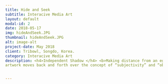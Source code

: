```yaml
---
title: Hide and Seek
subtitle: Interacive Media Art
layout: default
modal-id: 2
date: 2018-05-17
img: hideAndSeek.JPG
thumbnail: hideAndSeek.JPG
alt: image-alt
project-date: May 2018
client: Tribowl, Songdo, Korea.
category: Interacive Media Art
description: <h4>Independent Shadow </h4> <b>Making distance from an ego </b><br> <p>When a viewer stands in front of the artwork, the shadow of the viewer is projected on a wall. The shadow does not imitate the behavior of the viewer but moves by itself. The viewer experience the sense of difference by the shadow’s autonomous act, deconstructing the fact that shadow reflects the silhouette of an object. </p>  <img src="img/portfolio/hide2.jpg" class="img-responsive img-centered" alt=""><br> <p>What if you lift right hand, but the shadow of yourself lifts a left hand? In a scene of 《Peter Pan》, Wendy sews the shadow of Peter pan because it moves by itself. Even Wendy and Peter pan could meet each other because the shadow of Peter pan ran into Wendy’s room. The story depicts that the shadow has independence and autonomous.</p> <br> <p>By breaking the rule of a “shadow” that usually imitates the behavior of an object, the
artwork moves back and forth over the concept of “subjectivity” and “objectivity.” The anxiety of what if a shadow run away from me started from the imagination that the shadow would have the place that it wants to go. Worrying if I am restricting shadow’s behavior because I looked shadow as an independent object. The artwork leads the viewer to imagine that shadow moves by itself, deconstructing the very obvious fact that shadow reflects objects. </p> <p>  <div class="embed-responsive embed-responsive-16by9"> <iframe src="https://www.youtube.com/embed/vQs696-QDS4" frameborder="0" allow="autoplay; encrypted-media" allowfullscreen></iframe></div></p> <p><b>관람객이 작품 앞에 서자 그의 그림자가 벽에 투사된다. 하지만 관람객의 그림자는 그를 온전히 따라 하지 않는다. 관람객은 ‘다른’ 행동을 하는 그림자에서 형태적, 시 간적 이질감을 체험한다. 작품은 ‘그림자는 물체의 외형을 반한다’는 '당연한' 정의에 조그만 틈을 줌으로써 주체성에 대해 질문을 던진다. </b></p><p><b>주체적 그림자 :</b><br> 자아와의 분리  그림자는 ‘모습’을 비춘다. 아이의 그림자는 아이일 테고, 강아지의 그림자는 강아 지일 테다. 만약, 실제 생활에서 그림자가 물체의 모습과 행동을 비추지 않으면 어 떨까. 오른손을 들었는데 그림자에서는 오른발이 들린다면? 피터팬의 한 장면. 그 림자가 찢어져 웬디는 바늘로 그림자와 피터팬을 꿰매준다. 그림자의 다리가 창문 틀에 끼어 피터팬이 날지 못한적도 있다. 화는 그림자를 단순히 빛을 매개로 형 성된 검은색 표면으로 바라보지 않았다. 그림자에 능동성과 타자성을 부여했다. 덕 분에 피터팬을 쫓아다니는 ‘검정 표면’은 자기 멋대로 움직이고 날아다니며 주체성 을 가진 존재로 묘사된다. </p> <p>  <div class="embed-responsive embed-responsive-16by9">  <iframe src="https://www.youtube.com/embed/ojnmG5xN4b8" frameborder="0" allow="accelerometer; autoplay; encrypted-media; gyroscope; picture-in-picture" allowfullscreen></iframe > </div></p>  <p><b>낯선 그림자:</b><br> 자아와 거리 두기 그림자가 도망가버리면 어떡하지? 어릴 적 머릿속을 맴돌던 걱정이다. 이 고민의 발단은 그림자를 자신의 소유가 아니라 그림자도 가고 싶은 곳이 있으리라는 ‘주체 성’과 그림자를 자아와 동일하게 여기지 않고 다른 존재라는 '타자성'을 가진 존재 로 바라보았기 때문이 아닐까. 시리얼타임즈는 작품을 통해서 가만히 놓아둔 그림 자가 슬며시 자리를 옮기는 상상을 하도록 유도한다. 작품 속에서 그림자는 관람객 과 ‘다른’ 행동을 한다. 그림자가 자기 멋대로 움직이는 장면을 본 관람객은 자신의 그림자에서 이질감을 느낀다. ‘그림자는 물체의 외형을 반한다’는 당연한 정의에 조그 틈을 줌으로써 관람객에게 묘한 이질감과 함께 주체성에 대해 질문을 던진다. </p>


---
```

